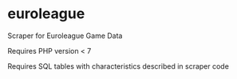 # euroleague
Scraper for Euroleague Game Data

Requires PHP version < 7

Requires SQL tables with characteristics described in scraper code
